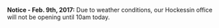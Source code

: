 [comment]: <> (Enter text below to display a message on all pages of the FSP website)

**Notice - Feb. 9th, 2017:** Due to weather conditions, our Hockessin office will not be opening until 10am today.